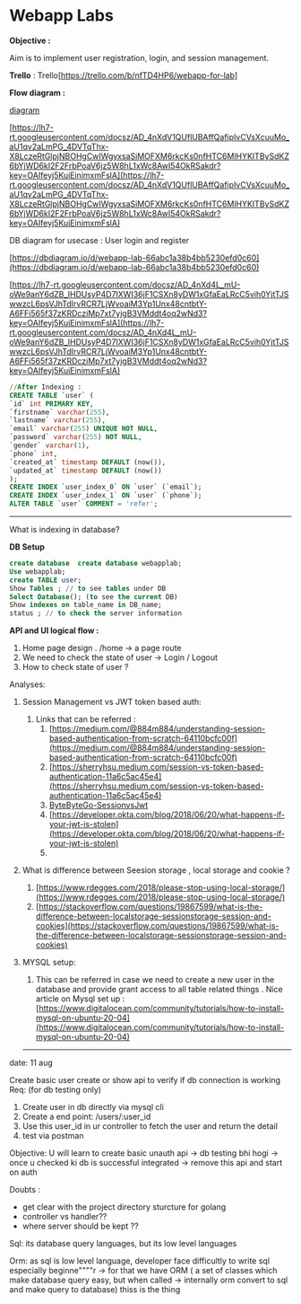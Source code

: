 # Webapp Labs

**Objective :**

Aim is to implement user registration, login, and session management.

**Trello** : Trello[https://trello.com/b/nfTD4HP6/webapp-for-lab]

**Flow diagram :**




[diagram](https://app.diagrams.net/?tags=%7B%7D&lightbox=1&highlight=0000ff&edit=_blank&layers=1&nav=1&title=Untitled%20Diagram.drawio#R%3Cmxfile%3E%3Cdiagram%20name%3D%22Page-1%22%20id%3D%22C5YBU83a2nB2cmVFLfzK%22%3E7V1Zd6LOEv80c869D8mBZn9kcd83XN4QmkURkEXUT38bBaNCMpkk6mRucv6LFNA0XfWrrbuaX4S42lZ8xTNbrgbtXwDTtr8I6RcABAA4%2Bl9C2R0pOEOzR4rhW9qRhr0QBtYephdm1MjSYJDSjqTQde3Q8i6Jqus4UA0vaIrvu%2FHlZbpraxcETzFgjjBQFTtPHVtaaKZULut1cqIKLcPMHg2w9MxcUZeG70ZO%2BsBfgNAPf8fTKyVrLL0%2BMBXNjc9IROkXIfquGx5%2FrbYitJPRvRy38itnTx33oRO%2B54am3hfqT0rE8evNeF%2BemppffiKIYzMbxY5g9h6H3oa7bIighkYsPXRcB%2F1PUCN%2FA5N2cXRwGIPDEYaOXD80XcN1FLvpul56yQKG4S5lvhKFLiKZ4cpOz%2BquE6YncTQsQhAqfkZg0TF0tLMjW5lDWzgNvujarv%2FSs6StjKRBXYlsNDjC8Z2SF3l18FJS4Ea%2Bml6VDgXqjQHDtwYRnNiJgALdFQz9HbrRh7YSWpvLZyqpwBqn6154hn6kbCtmIcgxqw8NKwihn2NabFohHHjK4V1iBN7DuPru8iTmyUhvoB9aCAy8bRkOooUJx34zwq8OXdIY3J6R8iOSnn2isfRVdpkiSUESv2CQTUnmGfoI8vODWMhCHMNzQ3hzuYdbK5wktz9T6dE0bSz5LW3PD3bpwd%2BKFeqTEEhv7boWeshJUEiMvpCTJ%2Fr4oJc2juBMb7sSglM%2F3iUXVA5cvKrCIEC0Ptwg4GgfBNnN4UQQ3OUoUZk0n8EJz7BzgSdwIzxlo%2FkIOOHnYDpB63vBic6bHuYrEMb7vrI7u8BLgBO8DsCnU5OpbLHslWwcW%2Fwo6Ogc6JquYTnfzJwR5CUA8ey9zvGXXXOBP%2Bp1fn0Of%2FSb%2BHtBV%2BmF%2BhgEomH3d2dWMDmcnp97ue1w9Lcjl8kjl72Te8jkwDQKoO8oK5g0jOIUgHWVIIhd%2F681ZU%2BAvbT4OJFHEkfd05Ix38OSveDoAkUvoPpmOGLzOOLuhCM2h6MBROxFQRbGR6GJeo2MTGi5HzVTdzBIxCWIivxBmrknitjHoehPwqt%2FDUVcHkXF%2FMGKBerLsVUcfePkA8TjH3M83stq%2FGhS78BrLqdHTxF1xVec8O%2BNqE%2Fp6UyB4iCvQEGBQ09it4LIA92QSwWanfleAXVBLvdeWdtCfpL5XO79GfxnzDpTmOCPNOb9uPyGbXuHZiRfUQr3kQgGu78A%2FEsZ6Nv4Na%2Fkpa%2FswxOewffr89JvyvSF%2BihrSmDOXQWF9yL4xefl6dZZtJyBLWDa61ls5mpMswDld3NCN4tZfqaEHqiMHxuREHl8DX3061ogkLiHlxxUUtSoaGigXwCnlaVpx3QrDKy9Mj80lfAxzcWjdinhFyUlbSH5CFLOnqB6zTHLtguYmAkEfRfoAvICumQ%2BaUcVIfdm3MNz3CsrdvDDvndGOwyb519Rtuhm%2FMvPHv5o1t9p1k%2BvQnltBpC5ysjTxF1dncy%2Bn4EZfy6tFMvOvBzUPwJP%2BAWeX%2BY3TkTiWXQd3fJXvz49%2FfEgz%2BiJoMEzdcEEIltAc56QyBh1jlHmVgkJKr9e4v7u0rcCKJmtb%2Fyd60ORj3R9qPw04g9jv4ix9CMZS%2Ba9olENHQ9UH0IHaUxllagzZx54h%2FHBfkg%2FpP8%2FEiU0kbKKwsSHB%2FRBV2jWBv00jmrjSJr715Qk%2F5K%2F7kO3vsM5OdOVxV7Jx2ZNPhcGclfTzjiXc1JIGi8IJDDiRjqPeYDt%2BucjjSy8%2F31C%2FbOrgj9n7%2FK1Dcl6KESpOVZoKSFMZiJTsH8sILg9pLLo55RopvMr5XEaFGDqVmlRmvsekHptfv809%2F%2FN5vffQNglFB8LunxYeFo8JdpQ8RPMDWAQ3Hb51CfTmZd27IkgC0DH3HM9PVXgux91WdeHG8uNDqpMmQd5D%2BcrXRj0BPQc%2FOn6DzlNfRhEK3jmNL2zseStXhoqbT3LR5qCEYbWR1ojXpoSbTd4aYmRPv3a5EVPv7x56rbN00XNU1%2FQ%2FH8Sf%2FPYfTuxqeF%2F3%2B8RU8LAdGN0Z8v13%2BL2N3WISfzKIaYL6gLYgqzdSbl8vSLJZ1MfFeV8%2BNZU1RwUXhLBoYjtIHjJeKkHE5eI4rw4gHP911TkLV%2BtqUSOaqJ%2BtWGcdfx9vfimok8TzJXoc88M9U7pp%2BnnWxXGUGRO%2Fk%2FiZB%2FFieALGBjAQ%2F2EpR3U6Il5KZMwxbOSl7DC4tMHHzJx08zkOaabyOo%2FxW6CYi%2FYTXL5KWCQuVXnvM7Cma9ndEFpWREIrxldgQ70kTpBFziHy15jeSoRR87%2FP%2FKczhbAZjxn8%2BkeUBSa3ozn2cPemroITMVLfgYhdFTL%2Fs9CnjfVMIilbqxMJlrNQI8WVNTDcg%2F92zI7Dh4O8BbJIH0mbCJRhqOKXJt4i1kjrpnzqTB0tjG32dL6KB5NLGYyQNfpEhqKskNx4ZY02CE2QYIkVNfMfiirwy7GsGy1QVUXlNZEQ1zu7tnNnsY7XaYRbOxkDDhpz46rAhzh5dJIt6jN1DBqpA79Rbyx2nV0hV4bmAIQxWUt1LheaVvjd7zB7mnDaKzrPlkX94ZizKJ60%2FSHqC%2BCFKGb2kOqanZ6cT8gVxN3U5kN0Rn0j6uZrFWvlnYIEIIFjHq574wAJhDJq5RJQYIDrMmPR4oYNDSz2TAr%2FAy92MiZUuV2KaBE2wN8rW5A1AERwOpgZY1Vy%2FOXfsDvsMpQqpFruPSASfnCIoppRY1MXB7XIzDGJ16nRXtSpM%2FbjbK8sgMraA1wV9m2V%2BaAZAOjVemU8eGcBxoMdRm9BbFeCriOoscy7oX2XI0gx04aNatOD%2FuhY8qu2RkSfgyi6SKezHh9uO1IvRkYVNUEeUKvNtN5bSUxrIat2h6jGqs15%2BLjkr6N0RuNwZSrEtQEA8Q%2BatGtAdGuuga2cBH%2Fy8aq1yl5oxbmdvjdyo132wE%2B9BejEUZ69d7OiOAuqMu4OTQ1bNeW2z6znTUg2Kudfk8UN761nk%2Fnc9Jo%2BxWV4JgRJ5UJclPZETHd1OGIS6SmapErNO5jizzIhtH8bwJmy4GDVHLxu7iuLP3MUgxOExhAEd91WR7Jks80x5KAQ79wLEvqni8YeSYJlqIYDrAYy57sw8Vi%2BWfAMSTSByQGOAyjbpWToN%2Bxycm1WtBnc001aqZUG%2BuzFbvv8UYicMyMW7DUiMboUFvvOaTZy%2BFqhqlYVCeZbRerUfW4JNgUN%2FfY5PplO3ZofUGOCa7F0GpotBBVEiutI%2FAIulOnsHZXWsSNTZucI%2BMkdPtoqAUOWZXyPgkDyg66z%2BOqDOnYc9KZrwaNGayLEbVxjNWMXuz3bb7DqBO2LDdKgRAJDd9oGJzLl1hjKc6bcGSW3FKvMRhJM6kJx9N%2Bo2azrZLUX1VjfSf4QoXmV7sIPUpYStttyxWIhRkb04gZynwgL8vqWAxIcSiU3DLZV8MG7GyrNZ2tTaaetaxaS76mo3tb7dGYI%2FnKYKC4vFuulQje7uzgeITOeaBEDbid3pupvVpTjnqdeKbV2%2B6AawZEzFMRmMyGtWpJXMM6t5S8gaJEfastq%2FwU75masIdNBAFqrOy95SAQmjKgor6yHvd3ZSUe9vb9fq03tfz6fk0p4VJYN3U3itejbVOAXmiO5zi28cezKT3q8HDXEMVQkmlArVacsRqJ5Fgl5Ga91aqVcCHgQXnM1X1FtnsC4xAq57YaptgsbWotfC90Z0l6rRyt2j08lEsiqBxUpCiyBsGxHWC2e1HPliOGApKgI0dSWGNe6Kw7VL28glEtcjlpyjQWUwYfbbW6TJac0NK7Y9cfHyWinzgHIhkyMiHZNYFSq1swVxk4J3abSQIDZJfaZRRwC%2FOqNDwQBP6wqxAhPURRINXAPbM0w9EYUgfk9WIhAp1kKAIHJMVSOIfnQwCkSBhAIW3IABynAF5Q3IsuoSlA0MnaI4pBeudWiuIRZWj%2F0GxRQe37Z3et%2BBw%2FH1h1elm7zXzPbUhAnqHgkQxl84b7pxj%2FUXNPzHungdmH1lXh2YZ9P1r9y5n%2F9auNGQZ%2FJs7%2BLryJJwLgyBV4%2BbvZZmCvSNI3KcL910rbP6d%2BcOyhM%2BJMPvqsuod8czfZm%2FQbVuo9sQSbw2XOr8ezyfC71Mcz%2BXRvOkHO2z5UtKT7TdcwCvYc%2BCkCOvCQBldMBVk49NtdY27m7hFv6ltoz934L9rA7B%2F29dj3LnF%2FbNlm1s0zLVBxk267BSt%2FpVO19BvJwORaD%2FoW6l%2BiCQ6k7sux8JvJGt3awoyNd0nHPF0vwkW6OV%2FNd6rwu5iWYW7EFS4%2F5%2FrWkGf51%2Fk8DOJSaYCe2V%2Bz0jLY%2BCrlJzkykidDWZpI5s6xk7T8puTW5CYg2itsTy3bw2hfF4fdKhFMOIoYEbxuJ5l0D7kBAtNNUux%2BMvNRrofiqpTQnGQ2QVDq3eV%2B22U3fdCJkjkTJzmpbzndTvLyYRP9B2jHlJszoYmxTkaEiPcqa8fYRMSiNihF7padkJKkN2NhvGwCwRS12OwY7qAn1WvaoCFKMx5Zj75RL9UrkB9F1UHblvAK6QqK22oia9W3Kwpve1Wt7fHapg0GWkx3SlJZD5k4GsnVfdvid82wVHLHmFSb7rQ1WW%2FwVW7iRY3%2BYNBh4%2FZSHi1LNtjw%2FWbfMGhPqbXdRjUksd6CFddejZeXGCNQgr8Zr3FbrfSSrKLat2SO30G%2BidV8byvIik2s54IbV8qVcU2ObdeuDqrIypa9pgJctTXcbjE3yUPKnuhRthnMdpCqD1VZJQa4J%2BPSvBw1jLmz9jcm2aIaAS67vqyRLHQXZNu3t1VDkkV3X2pVbWLBMkkmFdta464iztZax%2B0aI2s9a3at9myHy0li3GhpXE8gRFmxBK6BT6c9Y7ecNaR%2BPZjxU2JKYRSJ6d1apQsXy5G415fxVOrtqz2LE4VFUK23ZwsO1uNao1aXdG%2BpQbBpOTt1WtWrtSFHjZa1dZyk3YMkdW93G1EkdiqmUmWYqJJgYE%2FOBVUGjL5IBmxYlf2ovWmy1UfmXymWeWZpjmRYCqcIlrmsE3yiCfIZJymCRqcwjsivP2KfOY4iWYwAFI2TZFGdL%2FeM4RiJs4CgSYYmsr2QbhCpv2P%2BtiDg%2BoChv%2FQU%2FswUX8R3t7TLeZ5fbD%2BVutKfj7ivDAYNrhh89A5yYXXBrijMVUv4%2BwL013cl%2FvoQ%2FmMfPHikiH00mr%2Bty%2FhbT%2FC1DNFtZBhcyzDxMRkmLneyeCJJ8NeJcN6dSricurlYmlw4fPgk5%2FT%2BhL6Fmw5T1%2BJDFVXZFCxfu1noi2MPLLP5CX%2BLU4iXWu%2Bhxdw4%2Fvasxo13eP8XtoR8P6fBQzmNFZRUHasm0m8lpHu722klI%2BZ6x82pf6P8f5O6uEca%2BVLt4lhBeUTmItxlASmO5ff%2BTtPIbTc8SyFj1u%2FH98e4HrjMEdTV5jVPODiRLgzsPfcIw%2FFXS%2BpU21KXSUFdAiKE8lc%2BsfXD3yOKr77RBLIPnVzkG4s%2B2XA71ubzCLnJIGSigsRBxw4JvbQkIEoFAF102J36B%2BHvkQCKvoz7QcHnBgBXkHG%2BoQTkw3zd9Y2DDvdOm4ClvP%2Bjj%2Bjd00ICnLxSnadI5QYmEh2%2BfI3yGK2%2BfPSTKP0P%3C%2Fdiagram%3E%3C%2Fmxfile%3E)

[https://lh7-rt.googleusercontent.com/docsz/AD_4nXdV1QUflUBAffQafipIvCVsXcuuMo_aU1qv2aLmPG_4DVTqThx-X8LczeRtGlpjNBOHgCwIWgyxsaSiMOFXM6rkcKs0nfHTC6MlHYKITBySdKZ6bYjWD6kI2F2FrbPoaV6jz5W8hL1xWc8AwI54OkRSakdr?key=OAIfeyj5KuiEinimxmFslA](https://lh7-rt.googleusercontent.com/docsz/AD_4nXdV1QUflUBAffQafipIvCVsXcuuMo_aU1qv2aLmPG_4DVTqThx-X8LczeRtGlpjNBOHgCwIWgyxsaSiMOFXM6rkcKs0nfHTC6MlHYKITBySdKZ6bYjWD6kI2F2FrbPoaV6jz5W8hL1xWc8AwI54OkRSakdr?key=OAIfeyj5KuiEinimxmFslA)

DB diagram for usecase : User login and register

[https://dbdiagram.io/d/webapp-lab-66abc1a38b4bb5230efd0c60](https://dbdiagram.io/d/webapp-lab-66abc1a38b4bb5230efd0c60)

[https://lh7-rt.googleusercontent.com/docsz/AD_4nXd4L_mU-oWe9anY6dZB_IHDUsyP4D7IXWI36jF1CSXn8yDW1xGfaEaLRcC5vih0YjtTJSwwzcL6psVJhTdIrvRCR7LjWvoaiM3Yp1Unx48cntbtY-A6FFi565f37zKRDcziMp7xt7yjgB3VMddt4oq2wNd3?key=OAIfeyj5KuiEinimxmFslA](https://lh7-rt.googleusercontent.com/docsz/AD_4nXd4L_mU-oWe9anY6dZB_IHDUsyP4D7IXWI36jF1CSXn8yDW1xGfaEaLRcC5vih0YjtTJSwwzcL6psVJhTdIrvRCR7LjWvoaiM3Yp1Unx48cntbtY-A6FFi565f37zKRDcziMp7xt7yjgB3VMddt4oq2wNd3?key=OAIfeyj5KuiEinimxmFslA)

```sql
//After Indexing :
CREATE TABLE `user` (
`id` int PRIMARY KEY,
`firstname` varchar(255),
`lastname` varchar(255),
`email` varchar(255) UNIQUE NOT NULL,
`password` varchar(255) NOT NULL,
`gender` varchar(1),
`phone` int,
`created_at` timestamp DEFAULT (now()),
`updated_at` timestamp DEFAULT (now())
);
CREATE INDEX `user_index_0` ON `user` (`email`);
CREATE INDEX `user_index_1` ON `user` (`phone`);
ALTER TABLE `user` COMMENT = 'refer';
```

---

What is indexing in database?

**DB Setup**

```sql
create database  create database webapplab;
Use webapplab;
create TABLE user;
Show Tables ; // to see tables under DB
Select Database(); (to see the current DB)
Show indexes on table_name in DB_name;
status ; // to check the server information
```

**API and UI logical flow :**

1. Home page design . /home → a page route
2. We need to check the state of user → Login / Logout
3. How to check state of user ?

Analyses:

1. Session Management vs JWT token based auth:
    1. Links that can be referred :
        1. [https://medium.com/@884m884/understanding-session-based-authentication-from-scratch-64110bcfc00f](https://medium.com/@884m884/understanding-session-based-authentication-from-scratch-64110bcfc00f)
        2. [https://sherryhsu.medium.com/session-vs-token-based-authentication-11a6c5ac45e4](https://sherryhsu.medium.com/session-vs-token-based-authentication-11a6c5ac45e4)
        3. [ByteByteGo-SessionvsJwt](https://www.youtube.com/watch?v=fyTxwIa-1U0)
        4. [https://developer.okta.com/blog/2018/06/20/what-happens-if-your-jwt-is-stolen](https://developer.okta.com/blog/2018/06/20/what-happens-if-your-jwt-is-stolen)
        5. 
2. What is difference between Seesion storage , local storage and cookie ?
    1. [https://www.rdegges.com/2018/please-stop-using-local-storage/](https://www.rdegges.com/2018/please-stop-using-local-storage/)
    2. [https://stackoverflow.com/questions/19867599/what-is-the-difference-between-localstorage-sessionstorage-session-and-cookies](https://stackoverflow.com/questions/19867599/what-is-the-difference-between-localstorage-sessionstorage-session-and-cookies)
3. MYSQL setup:
    1. This can be referred in case we need to create a new user in the database and provide grant access to all table related things . Nice article on Mysql set up : [https://www.digitalocean.com/community/tutorials/how-to-install-mysql-on-ubuntu-20-04](https://www.digitalocean.com/community/tutorials/how-to-install-mysql-on-ubuntu-20-04)
    

    ---
date: 11 aug 

Create basic user create or show api to verify if db connection is working
Req: (for db testing only)
1. Create user in db directly via mysql cli
2. Create a end point: /users/:user_id
3. Use this user_id in ur controller to fetch the user and return the detail
4. test via postman 

Objective: U will learn to create basic unauth api -> db testing bhi hogi -> once u checked ki db is successful integrated -> remove this api and start on auth

Doubts :
- get clear with the project directory sturcture for golang 
- controller vs handler??
- where server should be kept ??

Sql: its database query languages, but its low level languages 

Orm: as sql is low level language, developer face difficultly to write sql
especially beginne""""r -> for that we have ORM ( a set of classes which make
database query easy, but when called -> internally orm convert to sql and make
query to database)
thiss is the thing




